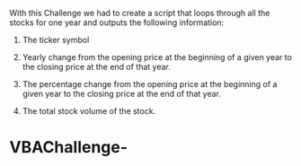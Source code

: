 With this Challenge we had to create a script that loops through all the stocks for one year and outputs the following information:

1) The ticker symbol

2) Yearly change from the opening price at the beginning of a given year to the closing price at the end of that year.

3) The percentage change from the opening price at the beginning of a given year to the closing price at the end of that year.

4) The total stock volume of the stock.



# VBAChallenge-
